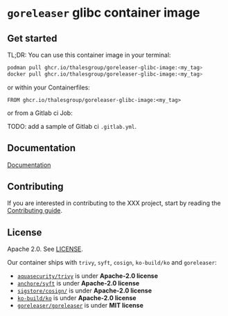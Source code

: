 # `goreleaser` glibc container image

## Get started

TL;DR: You can use this container image in your terminal:

```bash
podman pull ghcr.io/thalesgroup/goreleaser-glibc-image:<my_tag>
docker pull ghcr.io/thalesgroup/goreleaser-glibc-image:<my_tag>
```

or within your Containerfiles:

```docker
FROM ghcr.io/thalesgroup/goreleaser-glibc-image:<my_tag>
```

or from a Gitlab ci Job:

TODO: add a sample of Gitlab ci `.gitlab.yml`.

## Documentation

[Documentation](docs/README.md)

## Contributing

If you are interested in contributing to the XXX project, start by reading the [Contributing guide](/CONTRIBUTING.md).

## License

Apache 2.0. See [LICENSE](LICENSE).

Our container ships with `trivy`, `syft`, `cosign`, `ko-build/ko` and `goreleaser`:

* [`aquasecurity/trivy`](https://github.com/aquasecurity/trivy) is under **Apache-2.0 license**
* [`anchore/syft`](https://github.com/anchore/syft) is under **Apache-2.0 license**
* [`sigstore/cosign/`](https://github.com/sigstore/cosign/) is under **Apache-2.0 license**
* [`ko-build/ko`](https://github.com/ko-build/ko) is under **Apache-2.0 license**
* [`goreleaser/goreleaser`](https://github.com/goreleaser/goreleaser) is under **MIT license**
